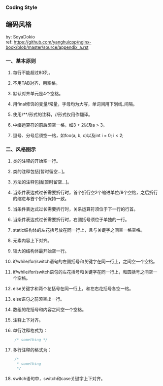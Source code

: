 ### Coding Style

## 编码风格

by: SoyaDokio  
ref: https://github.com/yanghuicpp/nginx-book/blob/master/source/appendix_a.rst

### 一、基本原则

1. 每行不能超过80列。

2. 不用TAB对齐，用空格。

3. 默认对齐单元是4个空格。

4. 用final修饰的变量/常量，字母均为大写，单词间用下划线_间隔。

5. 使用/**/形式的注释，//形式仅用作翻译。

6. 中缀运算符的前后须空一格，如3 + 2以及a > 3。

7. 逗号、分号后须空一格，如foo(a, b, c)以及int i = 0; i < 2;

### 二、风格图示

01. 类的注释的开始空一行。

02. 类的注释包括[暂时留空...]。

03. 方法的注释包括[暂时留空...]。

04. 当条件表达式过长需要折行时，首个折行空2个缩进单位/8个空格，之后折行的缩进与首个折行保持一致。

05. 当条件表达式过长需要折行时，关系运算符须位于下一行的行首。

06. 当条件表达式过长需要折行时，右圆括号须位于单独的一行。

07. static结构体的左花括号放在同一行上，且与关键字之间空一格空格。

08. 元素内容上下对齐。

09. 较大的结构体最开始空一行。

10. if/while/for/switch语句的左圆括号和关键字在同一行上，之间空一个空格。

11. if/while/for/switch语句的左花括号和关键字在同一行上，和圆括号之间空一个空格。

12. else关键字和两个花括号在同一行上，和左右花括号各空一格。

13. else语句之前须空出一行。

14. 数组的花括号和内容之间空一个空格。

15. 注释上下对齐。

16. 单行注释格式为：
```java
    /* something */
```

17. 多行注释的格式为：
```java
    /*
     * something
     */
```

18. switch语句中，switch和case关键字上下对齐。
